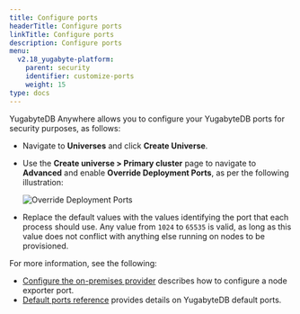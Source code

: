 ```yaml
---
title: Configure ports
headerTitle: Configure ports
linkTitle: Configure ports
description: Configure ports
menu:
  v2.18_yugabyte-platform:
    parent: security
    identifier: customize-ports
    weight: 15
type: docs
---
```


YugabyteDB Anywhere allows you to configure your YugabyteDB ports for security purposes, as follows:

- Navigate to **Universes** and click **Create Universe**.

- Use the **Create universe > Primary cluster** page to navigate to **Advanced** and enable **Override Deployment Ports**, as per the following illustration:<br>

  ![Override Deployment Ports](/images/yp/security/override-deployment-ports.png)<br>

- Replace the default values with the values identifying the port that each process should use. Any value from `1024` to `65535` is valid, as long as this value does not conflict with anything else running on nodes to be provisioned.

For more information, see the following:

- [Configure the on-premises provider](../../configure-yugabyte-platform/set-up-cloud-provider/on-premises/#configure-the-on-premises-provider) describes how to configure a node exporter port.
- [Default ports reference](../../../reference/configuration/default-ports) provides details on YugabyteDB default ports.
